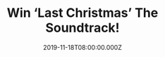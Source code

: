 ---
campaign-uuid: "c-6be52f38-321f-47a8-9026-11d7bb2bcbec"
type: "Competition"
category: "Music"
date: "2019-11-18T08:00:00.000Z"
end-date: "2019-12-18T23:59:00.000Z"
disable-form: false
is_promoted: false
has_entry_page: true
title: "Win ‘Last Christmas’ The Soundtrack!"
competition-description: "<p>Last Christmas is a romantic comedy with a twist, inspired\
  \ by the iconic music of George Michael and Wham! Christmas is just around the corner…\
  \ that is why we want to give this amazing soundtrack for you to gave a great time\
  \ with your loved ones this Christmas!</p>\n<p>Click below for a chance to win it\
  \ now.</p>\n"
hero-header: "Win ‘Last Christmas’ The Soundtrack!"
terms-confirmation: "N/A"
banner-img: "https://assets.expresslyapp.com/asset-40db4f44-e670-41b7-915f-14c97543771c.jpg"
logo-left-href: "aaa.nme.com"
logo-left-image: "https://assets.expresslyapp.com/asset-36f781b4-2928-4a23-b37e-c6e7a3ead013.jpg"
logo-left-title: "NME AAA"
bg-image-hero: "https://assets.expresslyapp.com/asset-ad46cf13-8f70-4e71-b202-f2a8e34fc3ed.jpg"
bg-image-first: "https://assets.expresslyapp.com/asset-9cee902d-2d81-40fd-af9a-a917bd1e8067.jpg"
section1-content: "<p>Last Christmas is a romantic comedy with a twist, inspired by\
  \ the iconic music of George Michael and Wham! It is co-written by Emma Thompson,\
  \ directed by Paul Feig (Bridesmaids) and stars Emilia Clarke (Game of Thrones)\
  \ and Henry Golding (Crazy Rich Asians). The film’s stunning soundtrack features\
  \ 3 Wham! hits and 12 George Michael solo songs from throughout his career, including\
  \ new track ‘This Is How’.</p>\n<p>We are giving away a copy to you! Think no more\
  \ and enter below now. Good luck!</p>\n"
entry-title: "Win ‘Last Christmas’ The Soundtrack!"
entry-content: "<p>Enter the draw to win ‘Last Christmas’ The Soundtrack by completing\
  \ the form below before 23:59 on the 15th of December 2019.</p>\n"
has-winner: true
winner-title: "CONGRATULATIONS TO Phill W. who won ‘Last Christmas’ The Soundtrack!"
winner-banner: "https://assets.expresslyapp.com/asset-0e631f6a-6383-4b7c-8c8c-6fd2ed96b379.jpg"
prize-description: "‘Last Christmas’ The Soundtrack!"
special-conditions: "Multiple entries are allowed up to one every day."
country-restrictions:
- "GB"
---